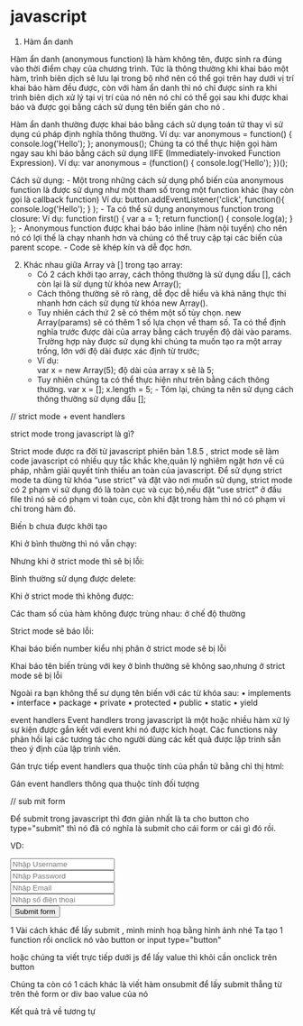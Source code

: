 # javascript

1. Hàm ẩn danh

Hàm ẩn danh (anonymous function) là hàm không tên, được sinh ra đúng vào thời điểm chạy của chương trình. Tức là thông thường khi khai báo một hàm,
trình biên dịch sẽ lưu lại trong bộ nhớ nên có thể gọi trên hay dưới vị trí khai báo hàm đều được, còn với hàm ẩn danh thì nó chỉ được sinh ra khi
trình biên dịch xử lý tại vị trí của nó nên nó chỉ có thể gọi sau khi được khai báo và được gọi bằng cách sử dụng tên biến gán cho nó .

Hàm ẩn danh thường được khai báo bằng cách sử dụng toán tử thay vì sử dụng cú pháp định nghĩa thông thường. Ví dụ:
var anonymous = function() {
console.log('Hello');
};
anonymous();
Chúng ta có thể thực hiện gọi hàm ngay sau khi báo bằng cách sử dụng IIFE (Immediately-invoked Function Expression). Ví dụ:
var anonymous = (function() {
console.log('Hello');
})();

Cách sử dụng: - Một trong những cách sử dụng phổ biến của anonymous function là được sử dụng như một tham số trong một function khác (hay còn gọi là callback function)
Ví dụ:
button.addEventListener('click', function(){
console.log('Hello');
}
); - Ta có thể sử dụng anonymous function trong closure:
Ví dụ: function first() {
var a = 1;
return function() {
console.log(a);
}
}; - Anonymous function được khai báo báo inline (hàm nội tuyến) cho nên nó có lợi thế là chạy nhanh hơn và chúng có thể truy cập tại các biến của parent scope. - Code sẽ khép kín và dễ đọc hơn.

2. Khác nhau giữa Array và [] trong tạo array:
   - Có 2 cách khởi tạo array, cách thông thường là sử dụng dấu [], cách còn lại là sử dụng từ khóa new Array();
   - Cách thông thường sẽ rõ ràng, dễ đọc dễ hiểu và khả năng thực thi nhanh hơn cách sử dụng từ khóa new Array().
   - Tuy nhiên cách thứ 2 sẽ có thêm một số tùy chọn. new Array(params) sẽ có thêm 1 số lựa chọn về tham số. Ta có thể định nghĩa trước được dài của array bằng cách
     truyền độ dài vào params. Trường hợp này được sử dụng khi chúng ta muốn tạo ra một array trống, lớn với độ dài được xác định từ trước;
   - Ví dụ:  
      var x = new Array(5); độ dài của array x sẽ là 5;
   - Tuy nhiên chúng ta có thể thực hiện như trên bằng cách thông thường.
     var x = [];
     x.length = 5; - Tóm lại, chúng ta nên sử dụng cách thông thường sử dụng dấu [];





// strict mode + event handlers

strict mode trong javascript là gì?

Strict mode được ra đời từ javascript phiên bản 1.8.5 , strict mode sẽ làm code javascript có nhiều quy tắc khắc khe,quản lý nghiêm ngặt hơn về cú pháp, nhằm giải quyết tính thiếu an toàn của javascript.
Để sử dụng strict mode ta dùng từ khóa “use strict” và đặt vào nơi muốn sử dụng, strict mode có 2 phạm vi sử dụng đó là toàn cục và cục bộ,nếu đặt “use strict” ở đầu file thì nó sẽ có phạm vi toàn cục, còn khi đặt trong hàm thì nó có phạm vi chỉ trong hàm đó.

 

Biến b chưa được khởi tạo
 
Khi ở bình thường thì nó vẫn chạy:        

Nhưng khi ở strict mode thì sẽ bị lỗi:
 

 

Bình thường sử dụng được delete:
 

 

Khi ở strict mode thì không được:
 

 

Các tham số của hàm không được trùng nhau:
ở chế độ thường
 
 
Strict mode sẽ báo lỗi:
 
 

Khai báo biến number kiểu nhị phân ở strict mode sẽ bị lỗi
 

 
Khai báo tên biến trùng với key ở bình thường sẽ không sao,nhưng ở strict mode sẽ bị lỗi
 
 

Ngoài ra bạn không thể sư dụng tên biến với các từ khóa sau:
•	implements
•	interface
•	package
•	private
•	protected
•	public
•	static
•	yield



event handlers
Event handlers trong javascript là một hoặc nhiều hàm xử lý sự kiện được gắn kết với event khi nó được kích hoạt. Các functions này phản hồi lại các tương tác cho người dùng các kết quả được lập trinh sẵn theo ý định của lập trình viên.

Gán trực tiếp event handlers qua thuộc tính của phần tử bằng chỉ thị html:
 
 
 
 
Gán event handlers thông qua thuộc tính đối tượng
 
 



//
sub mit form

Để submit trong javascript thì đơn giản nhất là ta cho button cho type="submit" thì nó đã có nghĩa là submit cho cái form or cái gì đó rồi.

VD: <form id="form1" name="formdata">
        <input type="text" name="username" placeholder="Nhập Username"><br>
        <input type="password" name="password" placeholder="Nhập Password"><br>
        <input type="email" name="email" placeholder="Nhập Email"><br>
        <input type="text" name="phone" placeholder="Nhập số điện thoại"><br>
        <button type="submit" > Submit form </button>
    </form>
1 Vài cách khác để lấy submit  , mình minh hoạ bằng hình ảnh nhé
Ta tạo 1 function rồi onclick nó vào button or input type="button" 
 
 

hoặc chúng ta viết trực tiếp dưới js để lấy value thì khỏi cần onclick trên button 
 

Chúng ta còn có 1 cách khác là viết hàm onsubmit để lấy submit thẳng từ trên thẻ form or div bao value của nó
 
Kết quả trả về tương tự
 






